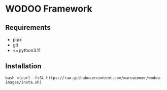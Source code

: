 # WODOO Framework

## Requirements

* pipx
* git
* <=python3.11

## Installation

```
bash <(curl -fsSL https://raw.githubusercontent.com/marcwimmer/wodoo-images/insta.sh)
```
